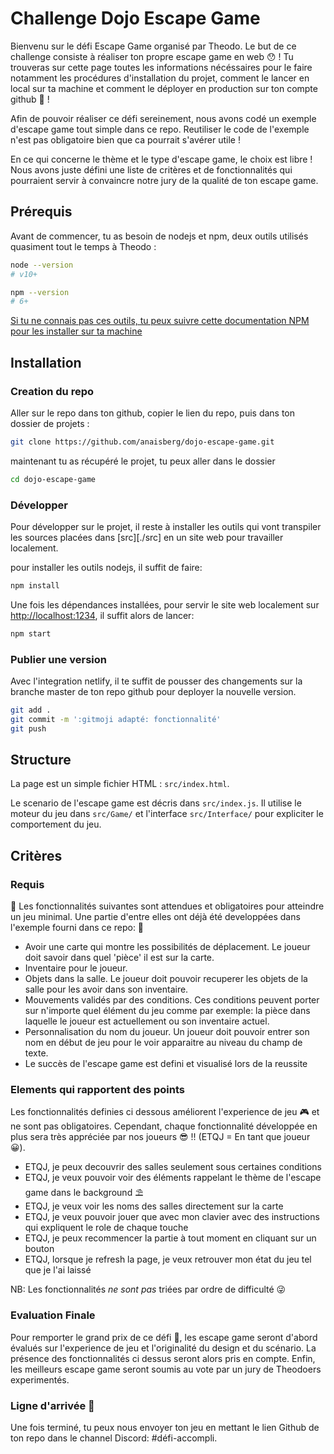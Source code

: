 # Challenge Dojo Escape Game

Bienvenu sur le défi Escape Game organisé par Theodo. Le but de ce challenge consiste à réaliser ton propre escape game en web 😯 ! Tu trouveras sur cette page toutes les informations nécéssaires pour le faire notamment les procédures d'installation du projet, comment le lancer en local sur ta machine et comment le déployer en production sur ton compte github 🥳 !

Afin de pouvoir réaliser ce défi sereinement, nous avons codé un exemple d'escape game tout simple dans ce repo. Reutiliser le code de l'exemple n'est pas obligatoire bien que ca pourrait s'avérer utile !

En ce qui concerne le thème et le type d'escape game, le choix est libre ! Nous avons juste défini une liste de critères et de fonctionnalités qui pourraient servir à convaincre notre jury de la qualité de ton escape game.

## Prérequis

Avant de commencer, tu as besoin de nodejs et npm, deux outils utilisés quasiment tout le temps à Theodo :

```bash
node --version
# v10+
```

```bash
npm --version
# 6+
```

[Si tu ne connais pas ces outils, tu peux suivre cette documentation NPM pour les installer sur ta machine](https://docs.npmjs.com/downloading-and-installing-node-js-and-npm)

## Installation

### Creation du repo

Aller sur le repo dans ton github, copier le lien du repo, puis dans ton dossier de projets :

```bash
git clone https://github.com/anaisberg/dojo-escape-game.git
```
maintenant tu as récupéré le projet, tu peux aller dans le dossier

```bash
cd dojo-escape-game
```
### Développer

Pour développer sur le projet, il reste à installer les outils qui vont transpiler les sources placées dans [src][./src] en un site web pour travailler localement.

pour installer les outils nodejs, il suffit de faire:

```bash
npm install
```

Une fois les dépendances installées, pour servir le site web localement sur [http://localhost:1234](http://localhost:1234), il suffit alors de lancer:

```bash
npm start
```

### Publier une version

Avec l'integration netlify, il te suffit de pousser des changements sur la branche master de ton repo github pour deployer la nouvelle version.

```bash
git add .
git commit -m ':gitmoji adapté: fonctionnalité'
git push
```
## Structure

La page est un simple fichier HTML : `src/index.html`.

Le scenario de l'escape game est décris dans `src/index.js`. Il utilise le moteur du jeu dans `src/Game/` et l'interface `src/Interface/` pour expliciter le comportement du jeu.

## Critères

### Requis

🚨 Les fonctionnalités suivantes sont attendues et obligatoires pour atteindre un jeu minimal. Une partie d'entre elles ont déjà été developpées dans l'exemple fourni dans ce repo: 🚨

- Avoir une carte qui montre les possibilités de déplacement. Le joueur doit savoir dans quel 'pièce' il est sur la carte.
- Inventaire pour le joueur.
- Objets dans la salle. Le joueur doit pouvoir recuperer les objets de la salle pour les avoir dans son inventaire.
- Mouvements validés par des conditions. Ces conditions peuvent porter sur n'importe quel élément du jeu comme par exemple: la pièce dans laquelle le joueur est actuellement ou son inventaire actuel.
- Personnalisation du nom du joueur. Un joueur doit pouvoir entrer son nom en début de jeu pour le voir apparaitre au niveau du champ de texte.
- Le succès de l'escape game est defini et visualisé lors de la reussite

### Elements qui rapportent des points

Les fonctionnalités definies ci dessous améliorent l'experience de jeu 🎮 et ne sont pas obligatoires. Cependant, chaque fonctionnalité développée en plus sera très appréciée par nos joueurs 😎 !! (ETQJ = En tant que joueur 😀).

- ETQJ, je peux decouvrir des salles seulement sous certaines conditions
- ETQJ, je veux pouvoir voir des éléments rappelant le thème de l'escape game dans le background ⛱️
- ETQJ, je veux voir les noms des salles directement sur la carte
- ETQJ, je veux pouvoir jouer que avec mon clavier avec des instructions qui expliquent le role de chaque touche
- ETQJ, je peux recommencer la partie à tout moment en cliquant sur un bouton
- ETQJ, lorsque je refresh la page, je veux retrouver mon état du jeu tel que je l'ai laissé

NB: Les fonctionnalités _ne sont pas_ triées par ordre de difficulté 😜

### Evaluation Finale

Pour remporter le grand prix de ce défi 🥇, les escape game seront d'abord évalués sur l'experience de jeu et l'originalité du design et du scénario. La présence des fonctionnalités ci dessus seront alors pris en compte. Enfin, les meilleurs escape game seront soumis au vote par un jury de Theodoers experimentés.

### Ligne d'arrivée 🥅

Une fois terminé, tu peux nous envoyer ton jeu en mettant le lien Github de ton repo dans le channel Discord: #défi-accompli.

